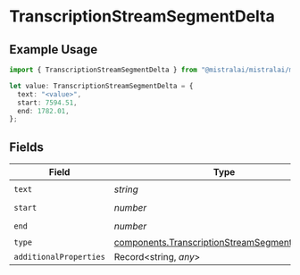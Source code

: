 # TranscriptionStreamSegmentDelta

## Example Usage

```typescript
import { TranscriptionStreamSegmentDelta } from "@mistralai/mistralai/models/components";

let value: TranscriptionStreamSegmentDelta = {
  text: "<value>",
  start: 7594.51,
  end: 1782.01,
};
```

## Fields

| Field                                                                                                            | Type                                                                                                             | Required                                                                                                         | Description                                                                                                      |
| ---------------------------------------------------------------------------------------------------------------- | ---------------------------------------------------------------------------------------------------------------- | ---------------------------------------------------------------------------------------------------------------- | ---------------------------------------------------------------------------------------------------------------- |
| `text`                                                                                                           | *string*                                                                                                         | :heavy_check_mark:                                                                                               | N/A                                                                                                              |
| `start`                                                                                                          | *number*                                                                                                         | :heavy_check_mark:                                                                                               | N/A                                                                                                              |
| `end`                                                                                                            | *number*                                                                                                         | :heavy_check_mark:                                                                                               | N/A                                                                                                              |
| `type`                                                                                                           | [components.TranscriptionStreamSegmentDeltaType](../../models/components/transcriptionstreamsegmentdeltatype.md) | :heavy_minus_sign:                                                                                               | N/A                                                                                                              |
| `additionalProperties`                                                                                           | Record<string, *any*>                                                                                            | :heavy_minus_sign:                                                                                               | N/A                                                                                                              |